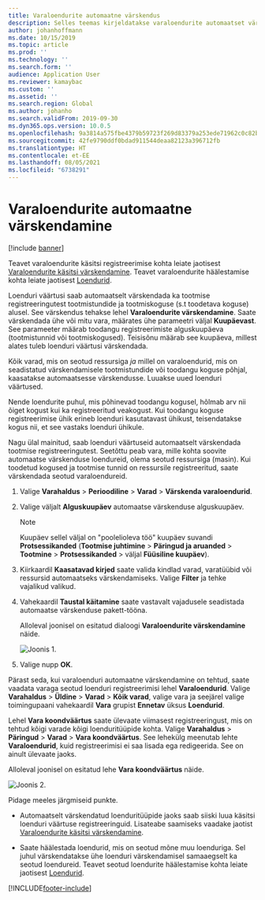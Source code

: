 ```yaml
---
title: Varaloendurite automaatne värskendus
description: Selles teemas kirjeldatakse varaloendurite automaatset värskendust varahalduses.
author: johanhoffmann
ms.date: 10/15/2019
ms.topic: article
ms.prod: ''
ms.technology: ''
ms.search.form: ''
audience: Application User
ms.reviewer: kamaybac
ms.custom: ''
ms.assetid: ''
ms.search.region: Global
ms.author: johanho
ms.search.validFrom: 2019-09-30
ms.dyn365.ops.version: 10.0.5
ms.openlocfilehash: 9a3814a575fbe4379b59723f269d83379a253ede71962c0c82b5f4cc55d36e6c
ms.sourcegitcommit: 42fe9790ddf0bdad911544deaa82123a396712fb
ms.translationtype: HT
ms.contentlocale: et-EE
ms.lasthandoff: 08/05/2021
ms.locfileid: "6738291"
---
```

# <a name="automatic-update-of-asset-counters"></a>Varaloendurite automaatne värskendamine

[!include [banner](../../includes/banner.md)]

Teavet varaloendurite käsitsi registreerimise kohta leiate jaotisest [Varaloendurite käsitsi värskendamine](../work-orders/manual-update-of-asset-counters.md). Teavet varaloendurite häälestamise kohta leiate jaotisest [Loendurid](../setup-for-objects/counters.md).

Loenduri väärtusi saab automaatselt värskendada ka tootmise registreeringutest tootmistundide ja tootmiskoguse (s.t toodetava koguse) alusel. See värskendus tehakse lehel **Varaloendurite värskendamine**. Saate värskendada ühe või mitu vara, määrates ühe parameetri väljal **Kuupäevast**. See parameeter määrab toodangu registreerimiste alguskuupäeva (tootmistunnid või tootmiskogused). Teisisõnu määrab see kuupäeva, millest alates tuleb loenduri väärtusi värskendada.

Kõik varad, mis on seotud ressursiga *ja* millel on varaloendurid, mis on seadistatud värskendamisele tootmistundide või toodangu koguse põhjal, kaasatakse automaatsesse värskendusse. Luuakse uued loenduri väärtused.

Nende loendurite puhul, mis põhinevad toodangu kogusel, hõlmab arv nii õiget kogust kui ka registreeritud veakogust. Kui toodangu koguse registreerimise ühik erineb loenduri kasutatavast ühikust, teisendatakse kogus nii, et see vastaks loenduri ühikule.

Nagu ülal mainitud, saab loenduri väärtuseid automaatselt värskendada tootmise registreeringutest. Seetõttu peab vara, mille kohta soovite automaatse värskenduse loendureid, olema seotud ressursiga (masin). Kui toodetud kogused ja tootmise tunnid on ressursile registreeritud, saate värskendada seotud varaloendureid.

1. Valige **Varahaldus** > **Perioodiline** > **Varad** > **Värskenda varaloendurid**.

2. Valige väljalt **Alguskuupäev** automaatse värskenduse alguskuupäev.

    >[!NOTE]
    >Kuupäev sellel väljal on "poolelioleva töö" kuupäev suvandi **Protsessikanded** (**Tootmise juhtimine** > **Päringud ja aruanded** > **Tootmine** > **Protsessikanded** > väljal **Füüsiline kuupäev**).

3. Kiirkaardil **Kaasatavad kirjed** saate valida kindlad varad, varatüübid või ressursid automaatseks värskendamiseks. Valige **Filter** ja tehke vajalikud valikud.

4. Vahekaardil **Taustal käitamine** saate vastavalt vajadusele seadistada automaatse värskenduse pakett-tööna.

    Alloleval joonisel on esitatud dialoogi **Varaloendurite värskendamine** näide.

    ![Joonis 1.](media/12-work-orders.png)

5. Valige nupp **OK**. 

Pärast seda, kui varaloenduri automaatne värskendamine on tehtud, saate vaadata varaga seotud loenduri registreerimisi lehel **Varaloendurid**. Valige **Varahaldus** > **Üldine** > **Varad** > **Kõik varad**, valige vara ja seejärel valige toimingupaani vahekaardil **Vara** grupist **Ennetav** üksus **Loendurid**.

Lehel **Vara koondväärtus** saate ülevaate viimasest registreeringust, mis on tehtud kõigi varade kõigi loenduritüüpide kohta. Valige **Varahaldus** > **Päringud** > **Varad** > **Vara koondväärtus**. See lehekülg meenutab lehte **Varaloendurid**, kuid registreerimisi ei saa lisada ega redigeerida. See on ainult ülevaate jaoks.

Alloleval joonisel on esitatud lehe **Vara koondväärtus** näide.

![Joonis 2.](media/13-work-orders.png)

Pidage meeles järgmiseid punkte.

- Automaatselt värskendatud loenduritüüpide jaoks saab siiski luua käsitsi loenduri väärtuse registreeringuid. Lisateabe saamiseks vaadake jaotist [Varaloendurite käsitsi värskendamine](../work-orders/manual-update-of-asset-counters.md).

- Saate häälestada loendurid, mis on seotud mõne muu loenduriga. Sel juhul värskendatakse ühe loenduri värskendamisel samaaegselt ka seotud loendureid. Teavet seotud loendurite häälestamise kohta leiate jaotisest [Loendurid](../setup-for-objects/counters.md).



[!INCLUDE[footer-include](../../../includes/footer-banner.md)]